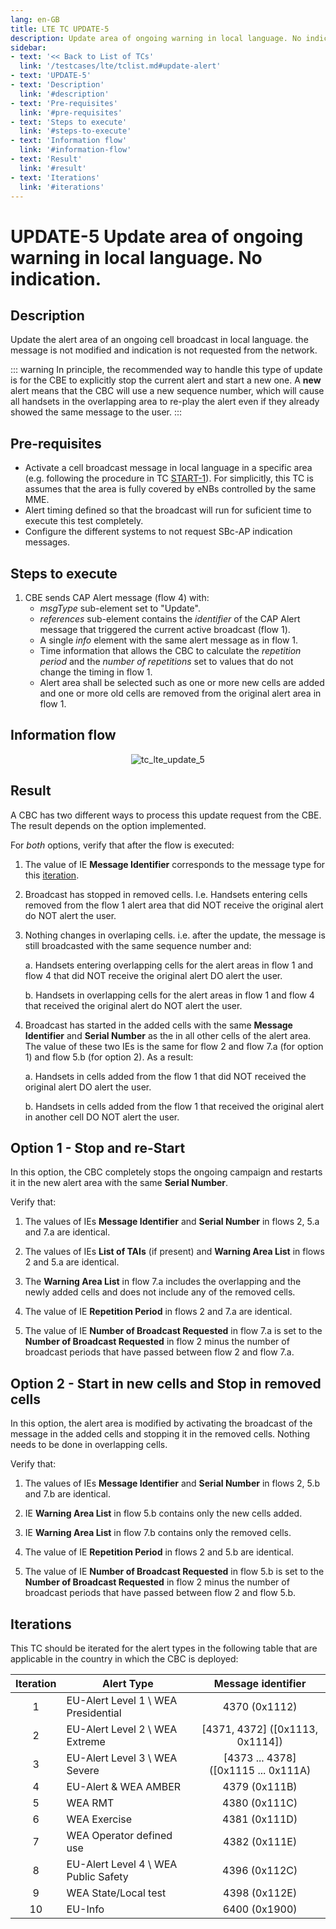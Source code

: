 ```yaml
---
lang: en-GB
title: LTE TC UPDATE-5
description: Update area of ongoing warning in local language. No indication.
sidebar:
- text: '<< Back to List of TCs'
  link: '/testcases/lte/tclist.md#update-alert'
- text: 'UPDATE-5'
- text: 'Description'
  link: '#description'
- text: 'Pre-requisites'
  link: '#pre-requisites'
- text: 'Steps to execute'
  link: '#steps-to-execute'
- text: 'Information flow'
  link: '#information-flow'
- text: 'Result'
  link: '#result'
- text: 'Iterations'
  link: '#iterations'
---
```


# **UPDATE-5** Update area of ongoing warning in local language. No indication.

## Description

Update the alert area of an ongoing cell broadcast in local language. the
message is not modified and indication is not requested from the network.

::: warning 
In principle, the recommended way to handle this type of update is for the CBE 
to explicitly stop the current alert and start a new one. A **new** alert means that
the CBC will use a new sequence number, which will cause all handsets in the 
overlapping area to re-play the alert even if they already showed the same 
message to the user.
:::

## Pre-requisites

* Activate a cell broadcast message in local language in a specific area (e.g. 
  following the procedure in TC [START-1](/testcases/lte/start/tc1)). For 
  simplicitly, this TC is assumes that the area is fully covered by eNBs 
  controlled by the same MME.
* Alert timing defined so that the broadcast will run for suficient time to 
  execute this test completely.
* Configure the different systems to not request SBc-AP indication messages.

## Steps to execute

1. CBE sends CAP Alert message (flow 4) with:
   - *msgType* sub-element set to "Update".
   - *references* sub-element contains the *identifier* of the CAP Alert 
     message that triggered the current active broadcast (flow 1).
   - A single *info* element with the same alert message as in flow 1.
   - Time information that allows the CBC to calculate the *repetition period*
     and the *number of repetitions* set to values that do not change the
     timing in flow 1.
   - Alert area shall be selected such as one or more new cells are added 
     and one or more old cells are removed from the original alert area in 
     flow 1.


## Information flow

<div style="text-align: center;">

![tc_lte_update_5](/assets/img/flows/lte/update/tc_lte_update_5.svg)

</div>

## Result

A CBC has two different ways to process this update request from the CBE. The 
result depends on the option implemented.

For *both* options, verify that after the flow is executed:

1. The value of IE **Message Identifier** corresponds to the message type for
   this [iteration](/testcases/lte/update/tc5/#iterations).

2. Broadcast has stopped in removed cells. I.e. Handsets entering cells removed
   from the flow 1 alert area that did NOT receive the original alert do NOT 
   alert the user.

3. Nothing changes in overlaping cells. i.e. after the update, the message is 
   still broadcasted with the same sequence number and:
   
   a. Handsets entering overlapping cells for the alert areas in flow 1 and 
      flow 4 that did NOT receive the original alert DO alert the user.
 
   b. Handsets in overlapping cells for the alert areas in flow 1 and flow 4 
      that received the original alert do NOT alert the user.

4. Broadcast has started in the added cells with the same **Message 
   Identifier** and **Serial Number** as the in all other cells of the alert
   area. The value of these two IEs is the same for flow 2 and flow 7.a
   (for option 1) and flow 5.b (for option 2). As a result:
   
   a. Handsets in cells added from the flow 1 that did NOT received the
      original alert DO alert the user.

   b. Handsets in cells added from the flow 1 that received the original
      alert in another cell DO NOT alert the user.

## Option 1 - Stop and re-Start

In this option, the CBC completely stops the ongoing campaign and restarts it 
in the new alert area with the same **Serial Number**.

Verify that:

1. The values of IEs **Message Identifier** and **Serial Number** in flows 2, 
   5.a and 7.a are identical.

2. The values of IEs **List of TAIs** (if present) and **Warning Area List** in 
   flows 2 and 5.a are identical.

3. The **Warning Area List** in flow 7.a includes the overlapping and the newly
   added cells and does not include any of the removed cells.

4. The value of IE **Repetition Period** in flows 2 and 7.a are identical.

5. The value of IE **Number of Broadcast Requested** in flow 7.a is set to the 
   **Number of Broadcast Requested** in flow 2 minus the number of broadcast
   periods that have passed between flow 2 and flow 7.a.

## Option 2 - Start in new cells and Stop in removed cells

In this option, the alert area is modified by activating the broadcast of the 
message in the added cells and stopping it in the removed cells. Nothing needs 
to be done in overlapping cells.

Verify that:

1. The values of IEs **Message Identifier** and **Serial Number** in flows 2,
   5.b and 7.b are identical.

2. IE **Warning Area List** in flow 5.b contains only the new cells added.

3. IE **Warning Area List** in flow 7.b contains only the removed cells.

4. The value of IE **Repetition Period** in flows 2 and 5.b are identical.

5. The value of IE **Number of Broadcast Requested** in flow 5.b is set to the 
   **Number of Broadcast Requested** in flow 2 minus the number of broadcast
   periods that have passed between flow 2 and flow 5.b.

## Iterations

This TC should be iterated for the alert types in the following table that are
applicable in the country in which the CBC is deployed:

| Iteration | Alert Type | Message identifier |
|:---:| ------------ |:------------------:|
| 1 | EU-Alert Level 1 \ WEA Presidential | 4370 (0x1112) |
| 2 | EU-Alert Level 2 \ WEA Extreme | [4371, 4372] ([0x1113, 0x1114]) |
| 3 | EU-Alert Level 3 \ WEA Severe | [4373 ... 4378] ([0x1115 ... 0x111A) |
| 4 | EU-Alert & WEA AMBER | 4379 (0x111B) |
| 5 | WEA RMT | 4380 (0x111C) |
| 6 | WEA Exercise | 4381 (0x111D) |
| 7 | WEA Operator defined use | 4382 (0x111E) |
| 8 | EU-Alert Level 4 \ WEA Public Safety | 4396 (0x112C) |
| 9 | WEA State/Local test | 4398 (0x112E) |
| 10 | EU-Info | 6400 (0x1900) |
